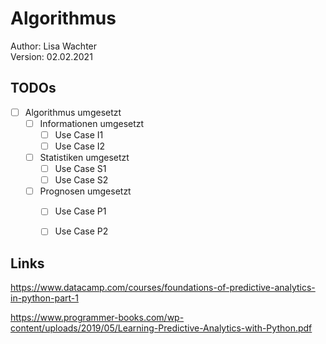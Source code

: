 # Algorithmus

Author: Lisa Wachter   
Version: 02.02.2021



## TODOs

- [ ] Algorithmus umgesetzt
  - [ ] Informationen umgesetzt
    - [ ] Use Case I1
    - [ ] Use Case I2
  - [ ] Statistiken umgesetzt
    - [ ] Use Case S1
    - [ ] Use Case S2
  - [ ] Prognosen umgesetzt
    - [ ] Use Case P1
    - [ ] Use Case P2









## Links

https://www.datacamp.com/courses/foundations-of-predictive-analytics-in-python-part-1

https://www.programmer-books.com/wp-content/uploads/2019/05/Learning-Predictive-Analytics-with-Python.pdf